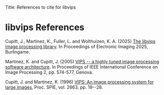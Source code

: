 Title: References to cite for libvips

# libvips References

Cupitt, J., Martinez, K., Fuller, L. and Wolthuizen, K. A. (2025)
[The libvips image processing library](
https://www.southampton.ac.uk/~km2/papers/2025/vips-ist-preprint.pdf). In Proceedings of Electronic
Imaging 2025, Burlingame.

Martinez, K. and Cupitt, J. (2005)
[VIPS -- a highly tuned image processing software architecture](
http://eprints.ecs.soton.ac.uk/12371). In Proceedings of IEEE
International Conference on Image Processing 2, pp. 574-577, Genova.

Cupitt, J. and Martinez, K. (1996)
[VIPS: An image processing system for large images](
http://eprints.soton.ac.uk/252227), Proc. SPIE, vol. 2663, pp. 19--28.

